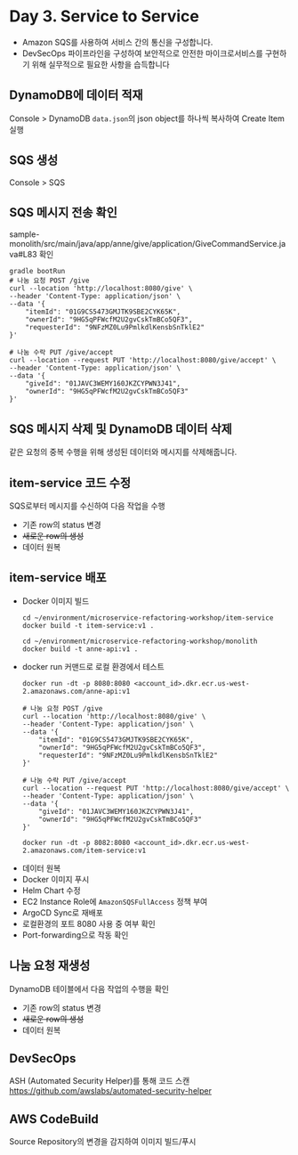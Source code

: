 # Day 3. Service to Service
- Amazon SQS를 사용하여 서비스 간의 통신을 구성합니다.
- DevSecOps 파이프라인을 구성하여 보안적으로 안전한 마이크로서비스를 구현하기 위해 실무적으로 필요한 사항을 습득합니다

## DynamoDB에 데이터 적재
Console > DynamoDB
`data.json`의 json object를 하나씩 복사하여 Create Item 실행

## SQS 생성
Console > SQS

## SQS 메시지 전송 확인
sample-monolith/src/main/java/app/anne/give/application/GiveCommandService.java#L83 확인

```
gradle bootRun
# 나눔 요청 POST /give
curl --location 'http://localhost:8080/give' \
--header 'Content-Type: application/json' \
--data '{
    "itemId": "01G9CS5473GMJTK9SBE2CYK65K",
    "ownerId": "9HG5qPFWcfM2U2gvCskTmBCo5QF3",
    "requesterId": "9NFzMZ0Lu9PmlkdlKensbSnTklE2"
}'

# 나눔 수락 PUT /give/accept
curl --location --request PUT 'http://localhost:8080/give/accept' \
--header 'Content-Type: application/json' \
--data '{
    "giveId": "01JAVC3WEMY160JKZCYPWN3J41",
    "ownerId": "9HG5qPFWcfM2U2gvCskTmBCo5QF3"
}'
```

## SQS 메시지 삭제 및 DynamoDB 데이터 삭제
같은 요청의 중복 수행을 위해 생성된 데이터와 메시지를 삭제해줍니다.

## item-service 코드 수정
SQS로부터 메시지를 수신하여 다음 작업을 수행
- 기존 row의 status 변경
- ~~새로운 row의 생성~~
- 데이터 원복

## item-service 배포
- Docker 이미지 빌드
  ```
  cd ~/environment/microservice-refactoring-workshop/item-service
  docker build -t item-service:v1 .

  cd ~/environment/microservice-refactoring-workshop/monolith
  docker build -t anne-api:v1 .
  ```
- docker run 커맨드로 로컬 환경에서 테스트
  ```
  docker run -dt -p 8080:8080 <account_id>.dkr.ecr.us-west-2.amazonaws.com/anne-api:v1

  # 나눔 요청 POST /give
  curl --location 'http://localhost:8080/give' \
  --header 'Content-Type: application/json' \
  --data '{
      "itemId": "01G9CS5473GMJTK9SBE2CYK65K",
      "ownerId": "9HG5qPFWcfM2U2gvCskTmBCo5QF3",
      "requesterId": "9NFzMZ0Lu9PmlkdlKensbSnTklE2"
  }'
    
  # 나눔 수락 PUT /give/accept
  curl --location --request PUT 'http://localhost:8080/give/accept' \
  --header 'Content-Type: application/json' \
  --data '{
      "giveId": "01JAVC3WEMY160JKZCYPWN3J41",
      "ownerId": "9HG5qPFWcfM2U2gvCskTmBCo5QF3"
  }'

  docker run -dt -p 8082:8080 <account_id>.dkr.ecr.us-west-2.amazonaws.com/item-service:v1
  ```
- 데이터 원복
- Docker 이미지 푸시
- Helm Chart 수정
- EC2 Instance Role에 `AmazonSQSFullAccess` 정책 부여
- ArgoCD Sync로 재배포
- 로컬환경의 포트 8080 사용 중 여부 확인
- Port-forwarding으로 작동 확인

## 나눔 요청 재생성
DynamoDB 테이블에서 다음 작업의 수행을 확인
- 기존 row의 status 변경
- ~~새로운 row의 생성~~
- 데이터 원복


## DevSecOps 
ASH (Automated Security Helper)를 통해 코드 스캔
https://github.com/awslabs/automated-security-helper

## AWS CodeBuild
Source Repository의 변경을 감지하여 이미지 빌드/푸시

